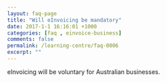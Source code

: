 ```yaml
---
layout: faq-page
title: "Will eInvoicing be mandatory"
date: 2017-1-1 16:16:01 +1000
categories: [faq , einvoice-business]
comments: false
permalink: /learning-centre/faq-0006
excerpt: ""
---
```

eInvoicing will be voluntary for Australian businesses. 
